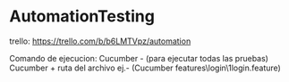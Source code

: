 # AutomationTesting

trello: https://trello.com/b/b6LMTVpz/automation

Comando de ejecucion:
Cucumber - (para ejecutar todas las pruebas)
Cucumber + ruta del archivo ej.- (Cucumber features\login\1login.feature)   